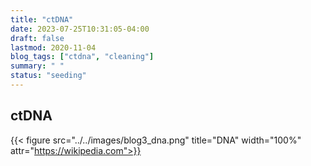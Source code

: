 ```yaml
---
title: "ctDNA"
date: 2023-07-25T10:31:05-04:00
draft: false
lastmod: 2020-11-04
blog_tags: ["ctdna", "cleaning"]
summary: " "
status: "seeding"
---
```


## ctDNA 

{{< figure src="../../images/blog3_dna.png" title="DNA" width="100%" attr="https://wikipedia.com">}}